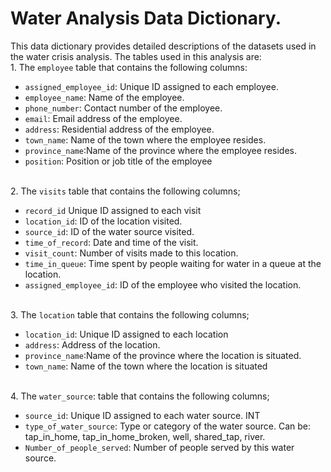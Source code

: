 # Water Analysis Data Dictionary.
This data dictionary provides detailed descriptions of the datasets used in the water crisis analysis.
The tables used in this analysis are:
<br>1. The `employee` table that contains the following columns: <br>
- `assigned_employee_id`: Unique ID assigned to each employee. <br>
- `employee_name`: Name of the employee. <br> 
- `phone_number`: Contact number of the employee. <br> 
- `email`: Email address of the employee. <br> 
- `address`: Residential address of the employee. <br>
- `town_name`: Name of the town where the employee resides. <br>
- `province_name`:Name of the province where the employee resides. <br>
- `position`: Position or job title of the employee

<br>2. The `visits` table that contains the following columns; <br>
- `record_id` Unique ID assigned to each visit <br>
- `location_id`: ID of the location visited. <br>
- `source_id`: ID of the water source visited. <br>
- `time_of_record`: Date and time of the visit. <br>
- `visit_count`: Number of visits made to this location. <br>
- `time_in_queue`: Time spent by people waiting for water in a queue at the location. <br>
- `assigned_employee_id`: ID of the employee who visited the location.

<br>3. The `location` table that contains the following columns; <br>
- `location_id`: Unique ID assigned to each location <br>
- `address`: Address of the location. <br>
- `province_name`:Name of the province where the location is situated.<br> 
- `town_name`: Name of the town where the location is situated 

<br>4. The `water_source`: table that contains the following columns; <br>
- `source_id`: Unique ID assigned to each water source. INT <br>
- `type_of_water_source`: Type or category of the water source. Can be: tap_in_home, tap_in_home_broken, well, shared_tap, river. <br>
- `Number_of_people_served`: Number of people served by this water source.
